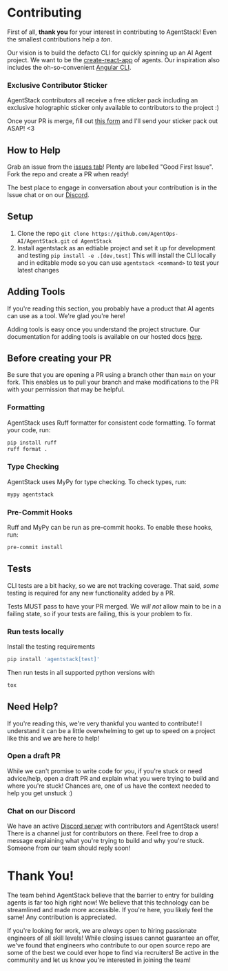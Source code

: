 # Contributing
First of all, __thank you__ for your interest in contributing to AgentStack! Even the smallest contributions help a _ton_.

Our vision is to build the defacto CLI for quickly spinning up an AI Agent project. We want to be the [create-react-app](https://create-react-app.dev/) of agents. Our inspiration also includes the oh-so-convenient [Angular CLI](https://v17.angular.io/cli).

### Exclusive Contributor Sticker
AgentStack contributors all receive a free sticker pack including an exclusive holographic sticker only available to contributors to the project :)

Once your PR is merge, fill out [this form](https://docs.google.com/forms/d/e/1FAIpQLSfvBEnsT8nsQleonJHoWQtHuhbsgUJ0a9IjOqeZbMGkga2NtA/viewform?usp=sf_link) and I'll send your sticker pack out ASAP! <3

## How to Help

Grab an issue from the [issues tab](https://github.com/AgentOps-AI/AgentStack/issues)! Plenty are labelled "Good First Issue". Fork the repo and create a PR when ready!

The best place to engage in conversation about your contribution is in the Issue chat or on our [Discord](https://discord.gg/JdWkh9tgTQ).

## Setup

1. Clone the repo
   `git clone https://github.com/AgentOps-AI/AgentStack.git`
   `cd AgentStack`
2. Install agentstack as an edtiable project and set it up for development and testing
   `pip install -e .[dev,test]`
   This will install the CLI locally and in editable mode so you can use `agentstack <command>` to test your latest changes


## Adding Tools
If you're reading this section, you probably have a product that AI agents can use as a tool. We're glad you're here!

Adding tools is easy once you understand the project structure. Our documentation for adding tools is available on our hosted docs [here](https://docs.agentstack.sh/contributing/adding-tools).

## Before creating your PR
Be sure that you are opening a PR using a branch other than `main` on your fork. This enables us
to pull your branch and make modifications to the PR with your permission that may be helpful.

### Formatting
AgentStack uses Ruff formatter for consistent code formatting. To format your code, run:
```bash
pip install ruff
ruff format .
```

### Type Checking
AgentStack uses MyPy for type checking. To check types, run:
```bash
mypy agentstack
```

### Pre-Commit Hooks
Ruff and MyPy can be run as pre-commit hooks. To enable these hooks, run:
```bash
pre-commit install
```

## Tests
CLI tests are a bit hacky, so we are not tracking coverage. 
That said, _some_ testing is required for any new functionality added by a PR.

Tests MUST pass to have your PR merged. We _will not_ allow main to be in a failing state, so if your tests are failing, this is your problem to fix.

### Run tests locally
Install the testing requirements
```bash
pip install 'agentstack[test]'
```

Then run tests in all supported python versions with
```bash
tox
```

## Need Help?
If you're reading this, we're very thankful you wanted to contribute! I understand it can be a little overwhelming to 
get up to speed on a project like this and we are here to help!

### Open a draft PR
While we can't promise to write code for you, if you're stuck or need advice/help, open a draft PR and explain what you were trying to build and where you're stuck! Chances are, one of us have the context needed to help you get unstuck :)

### Chat on our Discord
We have an active [Discord server](https://discord.gg/JdWkh9tgTQ) with contributors and AgentStack users! There is a channel just for contributors on there. Feel free to drop a message explaining what you're trying to build and why you're stuck. Someone from our team should reply soon!

# Thank You!
The team behind AgentStack believe that the barrier to entry for building agents is far too high right now! We believe that this technology can be streamlined and made more accessible. If you're here, you likely feel the same! Any contribution is appreciated.

If you're looking for work, we are _always_ open to hiring passionate engineers of all skill levels! While closing issues cannot guarantee an offer, we've found that engineers who contribute to our open source repo are some of the best we could ever hope to find via recruiters! Be active in the community and let us know you're interested in joining the team!